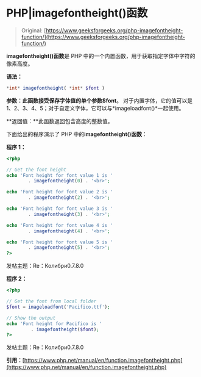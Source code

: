 # PHP|imagefontheight()函数

> Original: [https://www.geeksforgeeks.org/php-imagefontheight-function/](https://www.geeksforgeeks.org/php-imagefontheight-function/)

**imagefontheight()函数**是 PHP 中的一个内置函数，用于获取指定字体中字符的像素高度。

**语法：**

```php
*int* imagefontheight( *int* $font )
```

**参数：**此函数接受保存字体值的单个参数**$font**。 对于内置字体，它的值可以是 1、2、3、4、5；对于自定义字体，它可以与*imageloadfont()*一起使用。

**返回值：**此函数返回包含高度的整数值。

下面给出的程序演示了 PHP 中的**imagefontheight()函数**：

**程序 1：**

```php
<?php

// Get the font height
echo 'Font height for font value 1 is '
        . imagefontheight(0) . '<br>';

echo 'Font height for font value 2 is '
        . imagefontheight(2) . '<br>';

echo 'Font height for font value 3 is '
        . imagefontheight(3) . '<br>';

echo 'Font height for font value 4 is '
        . imagefontheight(4) . '<br>';

echo 'Font height for font value 5 is '
        . imagefontheight(5) . '<br>';
?>
```

发帖主题：Re：Колибри0.7.8.0

**程序 2：**

```php
<?php

// Get the font from local folder
$font = imageloadfont('Pacifico.ttf');

// Show the output
echo 'Font height for Pacifico is '
         . imagefontheight($font);
?>
```

发帖主题：Re：Колибри0.7.8.0

**引用：**[https://www.php.net/manual/en/function.imagefontheight.php](https://www.php.net/manual/en/function.imagefontheight.php)